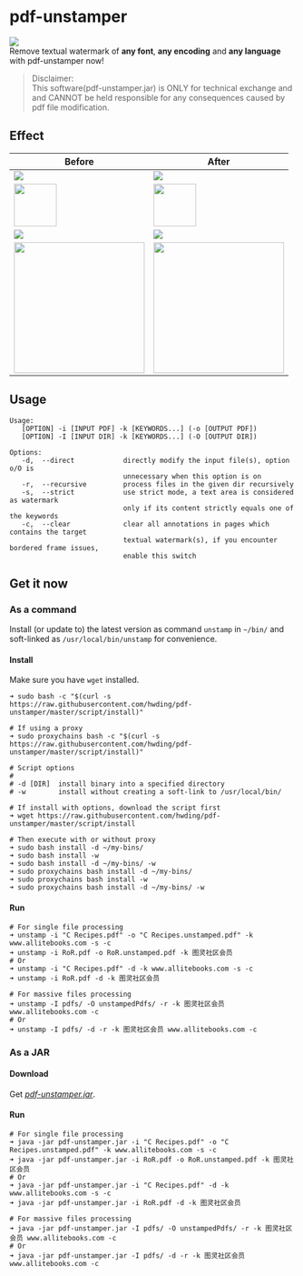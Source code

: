 # pdf-unstamper
![](https://img.shields.io/badge/Powered%20by-Apache%20PdfBox-green.svg?style=flat-square)  
Remove textual watermark of **any font**, **any encoding** and **any language** with pdf-unstamper now!

> Disclaimer:  
> This software(pdf-unstamper.jar) is ONLY for technical exchange and  
> and CANNOT be held responsible for any consequences caused by pdf file modification.
## Effect
<table>
<thead>
<tr>
<th>Before</th>
<th>After</th>
</tr>
</thead>
<tbody>
<tr>
<td><img src="https://github.com/hwding/pdf-unstamper/blob/master/art/before.png"></td>
<td><img src="https://github.com/hwding/pdf-unstamper/blob/master/art/after.png"></td>
</tr>
<tr>
<td><img height="75" src="https://github.com/hwding/pdf-unstamper/blob/master/art/before-frame.png"></td>
<td><img height="75" src="https://github.com/hwding/pdf-unstamper/blob/master/art/after-frame.png"></td>
</tr>
<tr>
<td><img src="https://github.com/hwding/pdf-unstamper/blob/master/art/before-ituring.png"></td>
<td><img src="https://github.com/hwding/pdf-unstamper/blob/master/art/after-ituring.png"></td>
</tr>
<tr>
<td><img width="230" src="https://github.com/hwding/pdf-unstamper/blob/master/art/before_stringarray.png"></td>
<td><img width="230" src="https://github.com/hwding/pdf-unstamper/blob/master/art/after_stringarray.png"></td>
</tr>
</tbody>
</table>

## Usage
```
Usage:
   [OPTION] -i [INPUT PDF] -k [KEYWORDS...] (-o [OUTPUT PDF])
   [OPTION] -I [INPUT DIR] -k [KEYWORDS...] (-O [OUTPUT DIR])

Options:
   -d,  --direct            directly modify the input file(s), option o/O is
                            unnecessary when this option is on
   -r,  --recursive         process files in the given dir recursively
   -s,  --strict            use strict mode, a text area is considered as watermark
                            only if its content strictly equals one of the keywords
   -c,  --clear             clear all annotations in pages which contains the target
                            textual watermark(s), if you encounter bordered frame issues,
                            enable this switch
```

## Get it now
### As a command
Install (or update to) the latest version as command `unstamp` in `~/bin/` and soft-linked as `/usr/local/bin/unstamp` for convenience.
#### Install
Make sure you have `wget` installed.
```shell
➜ sudo bash -c "$(curl -s https://raw.githubusercontent.com/hwding/pdf-unstamper/master/script/install)"

# If using a proxy
➜ sudo proxychains bash -c "$(curl -s https://raw.githubusercontent.com/hwding/pdf-unstamper/master/script/install)"

# Script options
#
# -d [DIR]  install binary into a specified directory
# -w        install without creating a soft-link to /usr/local/bin/

# If install with options, download the script first
➜ wget https://raw.githubusercontent.com/hwding/pdf-unstamper/master/script/install

# Then execute with or without proxy
➜ sudo bash install -d ~/my-bins/
➜ sudo bash install -w
➜ sudo bash install -d ~/my-bins/ -w
➜ sudo proxychains bash install -d ~/my-bins/
➜ sudo proxychains bash install -w
➜ sudo proxychains bash install -d ~/my-bins/ -w
```
#### Run
```shell
# For single file processing
➜ unstamp -i "C Recipes.pdf" -o "C Recipes.unstamped.pdf" -k www.allitebooks.com -s -c
➜ unstamp -i RoR.pdf -o RoR.unstamped.pdf -k 图灵社区会员
# Or
➜ unstamp -i "C Recipes.pdf" -d -k www.allitebooks.com -s -c
➜ unstamp -i RoR.pdf -d -k 图灵社区会员
 
# For massive files processing
➜ unstamp -I pdfs/ -O unstampedPdfs/ -r -k 图灵社区会员 www.allitebooks.com -c
# Or
➜ unstamp -I pdfs/ -d -r -k 图灵社区会员 www.allitebooks.com -c
```

### As a JAR
#### Download
Get [*pdf-unstamper.jar*](https://github.com/hwding/pdf-unstamper/releases).
#### Run
```shell
# For single file processing
➜ java -jar pdf-unstamper.jar -i "C Recipes.pdf" -o "C Recipes.unstamped.pdf" -k www.allitebooks.com -s -c
➜ java -jar pdf-unstamper.jar -i RoR.pdf -o RoR.unstamped.pdf -k 图灵社区会员
# Or
➜ java -jar pdf-unstamper.jar -i "C Recipes.pdf" -d -k www.allitebooks.com -s -c
➜ java -jar pdf-unstamper.jar -i RoR.pdf -d -k 图灵社区会员
 
# For massive files processing
➜ java -jar pdf-unstamper.jar -I pdfs/ -O unstampedPdfs/ -r -k 图灵社区会员 www.allitebooks.com -c
# Or
➜ java -jar pdf-unstamper.jar -I pdfs/ -d -r -k 图灵社区会员 www.allitebooks.com -c
```
